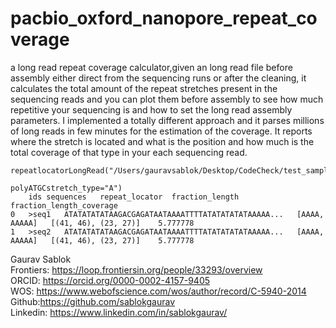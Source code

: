 # pacbio_oxford_nanopore_repeat_coverage
a long read repeat coverage calculator,given an long read file  before assembly either direct from the sequencing runs or after  the cleaning, it calculates the total amount of the repeat stretches present in the sequencing reads and you can plot them before assembly to see how much repetitive your sequencing is and how to set the 
long read assembly parameters. I implemented a totally different approach and it parses millions of long reads in few minutes for the estimation of the coverage. It reports where the stretch is located and what is the position and how much is the total coverage of that type in your each sequencing read.   

```
repeatlocatorLongRead("/Users/gauravsablok/Desktop/CodeCheck/test_sample_sample1.fasta", 
                                                             polyATGCstretch_type="A")
	ids	sequences	repeat_locator	fraction_length	fraction_length_coverage
0	>seq1	ATATATATATAAGACGAGATAATAAAATTTTATATATATATAAAAA...	[AAAA, AAAAA]	[(41, 46), (23, 27)]	5.777778
1	>seq2	ATATATATATAAGACGAGATAATAAAATTTTATATATATATAAAAA...	[AAAA, AAAAA]	[(41, 46), (23, 27)]	5.777778
```

Gaurav Sablok \
Frontiers: https://loop.frontiersin.org/people/33293/overview \
ORCID: https://orcid.org/0000-0002-4157-9405 \
WOS: https://www.webofscience.com/wos/author/record/C-5940-2014 \
Github:https://github.com/sablokgaurav \
Linkedin: https://www.linkedin.com/in/sablokgaurav/
